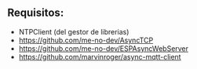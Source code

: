 Requisitos:
----------

  - NTPClient (del gestor de librerias)
  - https://github.com/me-no-dev/AsyncTCP
  - https://github.com/me-no-dev/ESPAsyncWebServer
  - https://github.com/marvinroger/async-mqtt-client
